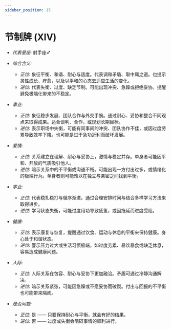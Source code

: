 ```yaml
---
sidebar_position: 15
---
```


# 节制牌 (XIV)
- *代表星座:* 射手座♐️
- *综合含义:* 
  - *正位:* 象征平衡、和谐、耐心与适度。代表调和矛盾、取中庸之道。也提示灵性成长、疗愈，以及以平和的心态去适应生活的变化。
  - *逆位:* 代表失衡、过度、缺乏节制。可能出现冲突、急躁或拒绝妥协。提醒避免极端化带来的不稳定。

- *事业:* 
  - *正位:* 象征稳步发展、团队合作与外交手腕。通过耐心、妥协和整合不同观点来取得成果。适合谈判、合作，或规划长期目标。
  - *逆位:* 表示职场中失衡，可能有同事间的冲突、团队协作不佳，或因过度劳累导致效率下降。也可能是过于急功近利而破坏发展。
- *爱情:* 
  - *正位:* 关系建立在理解、耐心与妥协上，激情与稳定并存。单身者可能因平和、开放的气质吸引他人。
  - *逆位:* 暗示关系中的不平衡或沟通不畅。可能出现一方付出过多，或情绪化的极端行为。单身者则可能难以在独立与亲密之间找到平衡。
- *学业:* 
  - *正位:* 代表稳扎稳打与循序渐进。通过合理安排时间与结合多样学习方法来取得进步。
  - *逆位:* 学习状态失衡，可能过度用功导致疲惫，或因拖延而进度受阻。
- *健康:* 
  - *正位:* 表示康复与恢复，提醒通过饮食、运动与休息的平衡来保持健康。身心处于和谐状态。
  - *逆位:* 警示压力过大或生活习惯极端，如过度劳累、暴饮暴食或缺乏休息，容易造成健康问题。
- *人际:* 
  - *正位:* 人际关系在包容、耐心与妥协下更加融洽。矛盾可通过冷静沟通解决。
  - *逆位:* 暗示关系紧张，可能因急躁或不愿妥协而破裂。付出与回报的不平衡也可能带来隔阂。

    
- *是否问题:* 
  - *正位:* 是 —— 只要保持耐心与平衡，就会有好的结果。
  - *逆位:* 否 —— 过度或失衡会阻碍事情的顺利进行。
